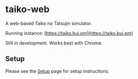 # taiko-web
A web-based Taiko no Tatsujin simulator.

Running instance: [https://taiko.bui.pm](https://taiko.bui.pm)

Still in development. Works best with Chrome.

## Setup
Please see the [Setup](https://git.taiko.zone/bui/taiko-web/wiki/Setup) page for setup instructions.
